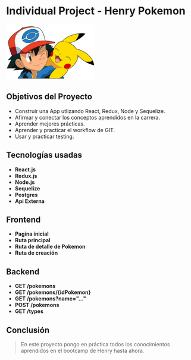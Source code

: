 # Individual Project - Henry Pokemon

<img height="150" src="./pokemon.png" />

## Objetivos del Proyecto

- Construir una App utlizando React, Redux, Node y Sequelize.
- Afirmar y conectar los conceptos aprendidos en la carrera.
- Aprender mejores prácticas.
- Aprender y practicar el workflow de GIT.
- Usar y practicar testing.

## Tecnologías usadas

- __React.js__
- __Redux.js__
- __Node.js__
- __Sequelize__
- __Postgres__
- __Api Externa__

## Frontend

- __Pagina inicial__
- __Ruta principal__
- __Ruta de detalle de Pokemon__
- __Ruta de creación__

## Backend
- __GET /pokemons__
- __GET /pokemons/{idPokemon}__
- __GET /pokemons?name="..."__
- __POST /pokemons__
- __GET /types__

## Conclusión

> En este proyecto pongo en práctica todos los conocimientos aprendidos en el bootcamp de Henry hasta ahora.

